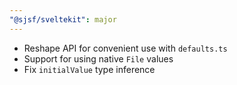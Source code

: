 ```yaml
---
"@sjsf/sveltekit": major
---
```


- Reshape API for convenient use with `defaults.ts`
- Support for using native `File` values
- Fix `initialValue` type inference
